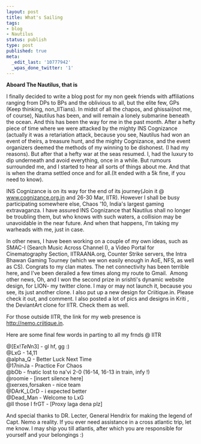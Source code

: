 ```yaml
---
layout: post
title: What's Sailing
tags:
- blog
- Nautilus
status: publish
type: post
published: true
meta:
  _edit_last: '10777942'
  _wpas_done_twitter: '1'
---
```

**Aboard The Nautilus, that is**

I finally decided to write a blog post for my non geek friends with affiliations ranging from DPs to BPs and the oblivious to all, but the elite few, GPs (Keep thinking, non_IITians). In midst of all the chapos, and ghissai(not me, of course), Nautilus has been, and will remain a lonely submarine beneath the ocean. And this has been the way for me in the past month. After a hefty piece of time where we were attacked by the mighty INS Cognizance (actually it was a retariation attack, because you see, Nautilus had won an event of theirs, a treasure hunt, and the mighty Cognizance, and the event organizers deemed the methods of my winning to be dishonest. (I had my reasons). But after that a hefty war at the seas resumed. I, had the luxury to dip underneath and avoid everything, once in a while. But rumours surrounded me, and I started to hear all sorts of things about me. And that is when the drama settled once and for all.(It ended with a 5k fine, if you need to know).

INS Cognizance is on its way for the end of its journey(Join it @ www.cognizance.org.in and 26-30 Mar, IITR). However I shall be busy participating somewhere else, Chaos '10, India's largest gaming extravaganza. I have assured INS Cognizance that Nautilus shall no longer be troubling them, but who knows with such waters, a collision may be unavoidable in the near future. And when that happens, I'm taking my warheads with me, just in case.

In other news, I have been working on a couple of my own ideas, such as SMAC-I (Search Music Across Channel I), a Video Portal for Cinematography Section, IITRAANA.org, Counter Strike servers, the Intra Bhawan Gaming Tourney (which we won easily enough in AoE, NFS, as well as CS). Congrats to my clan mates. The net connectivity has been terrible here, and I've been derailed a few times along my route to Gmail.  Among other news, Oh, and I won the second prize in srishti's dynamic website design, for LION- my twitter clone. I may or may not launch it, because you see, its just another clone. I also put up a new design for Criitique.in. Please check it out, and comment. I also posted a lot of pics and designs in Kriti , the DeviantArt clone for IITR. Check them as well.

For those outside IITR, the link for my web presence is http://nemo.criitique.in.

Here are some final few words in parting to all my frnds @ IITR

@[Ex!$TeN$n3] - gl hf, gg :)  
@LxG - 14,11  
@alpha_Q - Better Luck Next Time  
@17ninJa - Practice For Chaos  
@bOb - fnatic lost to na'vi 2-0 (16-14, 16-13 in train, infy !)  
@roomie - [insert silence here]  
@xerxes,forsaken - nice team  
@DArK_LOrD - i expected better  
@Dead_Man - Welcome to LxG  
@ll those I frGT - [Proxy laga dena plz]  

And special thanks to DR. Lecter, General Hendrix for making the legend of Capt. Nemo a reality. If you ever need assistance in a cross atlantic trip, let me know. I may ship you till atlantis, after which you are responsible for yourself and your belongings :)
